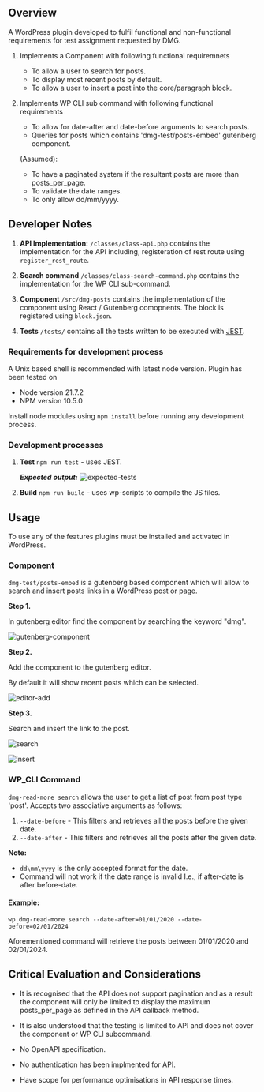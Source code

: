 ## Overview

A WordPress plugin developed to fulfil functional and non-functional requirements for test assignment requested by DMG. 

1. Implements a Component with following functional requiremnets
    - To allow a user to search for posts.
    - To display most recent posts by default.
    - To allow a user to insert a post into the core/paragraph block. 

2. Implements WP CLI sub command with following functional requirements
    - To allow for date-after and date-before arguments to search posts. 
    - Queries for posts which contains 'dmg-test/posts-embed' gutenberg component.
    
    (Assumed):
    - To have a paginated system if the resultant posts are more than posts_per_page. 
    - To validate the date ranges.
    - To only allow dd/mm/yyyy.

## Developer Notes

1. **API Implementation:**
```/classes/class-api.php``` contains the implementation for the API including, registeration of rest route using ```register_rest_route```.

2. **Search command** ```/classes/class-search-command.php``` contains the implementation for the WP CLI sub-command.

3. **Component** ```/src/dmg-posts``` contains the implementation of the component using React / Gutenberg comopnents. The block is registered using ```block.json```. 

4. **Tests** ```/tests/``` contains all the tests written to be executed with [JEST](https://jestjs.io/). 


### Requirements for development process
A Unix based shell is recommended with latest node version. Plugin has been tested on 
- Node version 21.7.2
- NPM version 10.5.0

Install node modules using 
```npm install``` before running any development process. 


### Development processes

1. **Test** ```npm run test``` - uses JEST. 

    ***Expected output:*** ![expected-tests](./screenshots/6.png)

2. **Build** ```npm run build``` - uses wp-scripts to compile the JS files. 

## Usage

To use any of the features plugins must be installed and activated in WordPress.

### Component

```dmg-test/posts-embed``` is a gutenberg based component which will allow to search and insert posts links in a WordPress post or page. 

**Step 1.**

In gutenberg editor find the component by searching the keyword "dmg".

![gutenberg-component](./screenshots/1.png)

**Step 2.**

Add the component to the gutenberg editor.

 By default it will show recent posts which can be selected. 

![editor-add](./screenshots/2.png)

**Step 3.**

Search and insert the link to the post. 

![search](./screenshots/3.png)

![insert](./screenshots/4.png)

### WP_CLI Command

```dmg-read-more search``` allows the user to get a list of post from post type 'post'. Accepts two associative arguments as follows:
    
1. ```--date-before``` - This filters and retrieves all the posts before the given date. 
2. ```--date-after``` - This filters and retrieves all the posts after the given date. 

**Note:** 
- ```dd\mm\yyyy``` is the only accepted format for the date. 
- Command will not work if the date range is invalid I.e., if after-date is after before-date. 


#### Example:
```wp dmg-read-more search --date-after=01/01/2020 --date-before=02/01/2024```

Aforementioned command will retrieve the posts between 01/01/2020 and 02/01/2024.


## Critical Evaluation and Considerations
- It is recognised that the API does not support pagination and as a result the component will only be limited to display the maximum posts_per_page as defined in the API callback method.

- It is also understood that the testing is limited to API and does not cover the component or WP CLI subcommand. 

- No OpenAPI specification.

- No authentication has been implmented for API.

- Have scope for performance optimisations in API response times. 

